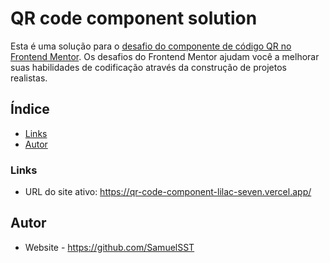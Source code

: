 # QR code component solution

Esta é uma solução para o [desafio do componente de código QR no Frontend Mentor](https://www.frontendmentor.io/challenges/qr-code-component-iux_sIO_H). Os desafios do Frontend Mentor ajudam você a melhorar suas habilidades de codificação através da construção de projetos realistas.

## Índice

- [Links](#links)
- [Autor](#autor)

### Links

- URL do site ativo: https://qr-code-component-lilac-seven.vercel.app/

## Autor

- Website - https://github.com/SamuelSST